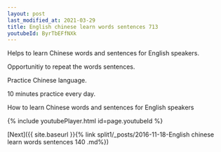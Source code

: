 ```yaml
---
layout: post
last_modified_at: 2021-03-29
title: English chinese learn words sentences 713 
youtubeId: ByrTbEFfNXk
---
```

 
 
Helps to learn Chinese words and sentences for English speakers.

Opportunitiy to repeat the words sentences. 

Practice Chinese language. 
 
10 minutes practice every day. 
 
How to learn Chinese words and sentences for English speakers 
 
{% include youtubePlayer.html id=page.youtubeId %}
 
 
[Next]({{ site.baseurl }}{% link  split1/_posts/2016-11-18-English chinese learn words sentences 140 .md%})
 
